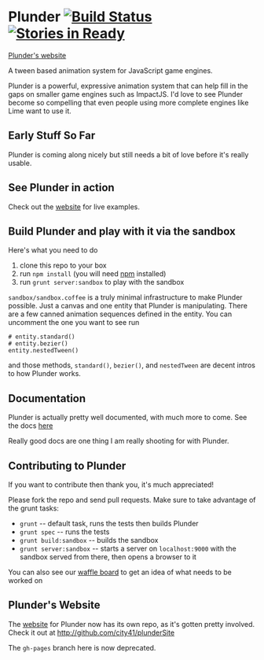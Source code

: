 # Plunder [![Build Status](https://secure.travis-ci.org/city41/plunder.png?branch=master)](http://travis-ci.org/city41/plunder) [![Stories in Ready](https://badge.waffle.io/city41/plunder.png)](http://waffle.io/city41/plunder)

[Plunder's website](http://plunderjs.com)

A tween based animation system for JavaScript game engines.

Plunder is a powerful, expressive animation system that can help fill in the gaps on smaller game engines such as ImpactJS. 
I'd love to see Plunder become so compelling that even people using more complete engines like Lime want to use it.

## Early Stuff So Far
Plunder is coming along nicely but still needs a bit of love before it's really usable. 

## See Plunder in action
Check out the [website](http://plunderjs.com) for live examples.

## Build Plunder and play with it via the sandbox
Here's what you need to do

1. clone this repo to your box
2. run `npm install` (you will need [npm](http://npmjs.org) installed)
3. run `grunt server:sandbox` to play with the sandbox

`sandbox/sandbox.coffee` is a truly minimal infrastructure to make Plunder possible.
Just a canvas and one entity that Plunder is manipulating. There are a few canned animation sequences defined
in the entity. You can uncomment the one you want to see run

```
# entity.standard()
# entity.bezier()
entity.nestedTween()
```

and those methods, `standard()`, `bezier()`, and `nestedTween` are decent intros to how Plunder works.

## Documentation

Plunder is actually pretty well documented, with much more to come. See the docs [here](http://city41.github.io/plunder/docs/index.html)

Really good docs are one thing I am really shooting for with Plunder.

## Contributing to Plunder
If you want to contribute then thank you, it's much appreciated!

Please fork the repo and send pull requests. Make sure to take advantage of the grunt tasks:

* `grunt` -- default task, runs the tests then builds Plunder
* `grunt spec` -- runs the tests
* `grunt build:sandbox` -- builds the sandbox
* `grunt server:sandbox` -- starts a server on `localhost:9000` with the sandbox served from there, then opens a browser to it

You can also see our [waffle board](http://waffle.io/city41/plunder) to get an idea of what needs to be worked on

## Plunder's Website
The [website](http://plunderjs.com) for Plunder now has its own repo, as it's gotten pretty involved. Check it out at http://github.com/city41/plunderSite  
  
The `gh-pages` branch here is now deprecated.

